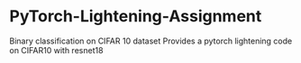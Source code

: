 # PyTorch-Lightening-Assignment
Binary classification on CIFAR 10 dataset
Provides a pytorch lightening code on CIFAR10 with resnet18 
